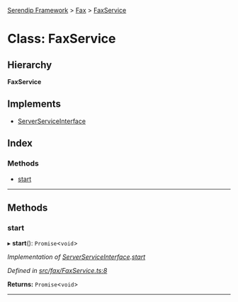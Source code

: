 [Serendip Framework](../README.md) > [Fax](../modules/fax.md) > [FaxService](../classes/fax.faxservice.md)

# Class: FaxService

## Hierarchy

**FaxService**

## Implements

* [ServerServiceInterface](../interfaces/server.serverserviceinterface-1.md)

## Index

### Methods

* [start](fax.faxservice.md#start)

---

## Methods

<a id="start"></a>

###  start

▸ **start**(): `Promise`<`void`>

*Implementation of [ServerServiceInterface](../interfaces/server.serverserviceinterface-1.md).[start](../interfaces/server.serverserviceinterface-1.md#start)*

*Defined in [src/fax/FaxService.ts:8](https://github.com/m-esm/serendip/blob/c44cfd4/src/fax/FaxService.ts#L8)*

**Returns:** `Promise`<`void`>

___

